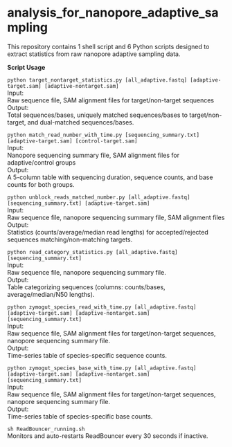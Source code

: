 # analysis_for_nanopore_adaptive_sampling
This repository contains ​​1 shell script​​ and ​​6 Python scripts​​ designed to extract statistics from raw nanopore adaptive sampling data.

**Script Usage**  

`python target_nontarget_statistics.py [all_adaptive.fastq] [adaptive-target.sam] [adaptive-nontarget.sam]`  
​​Input​​:  
Raw sequence file, SAM alignment files for target/non-target sequences  
​​Output​​:  
Total sequences/bases, uniquely matched sequences/bases to target/non-target, and dual-matched sequences/bases.

`python match_read_number_with_time.py [sequencing_summary.txt] [adaptive-target.sam] [control-target.sam]`  
Input:  
Nanopore sequencing summary file, SAM alignment files for adaptive/control groups  
Output:  
A 5-column table with sequencing duration, sequence counts, and base counts for both groups.

`python unblock_reads_matched_number.py [all_adaptive.fastq] [sequencing_summary.txt] [adaptive-target.sam]`   
Input:  
Raw sequence file, nanopore sequencing summary file, SAM alignment files  
Output:  
Statistics (counts/average/median read lengths) for accepted/rejected sequences matching/non-matching targets.  

`python read_category_statistics.py [all_adaptive.fastq] [sequencing_summary.txt]`   
Input:  
Raw sequence file, nanopore sequencing summary file.  
Output:  
Table categorizing sequences (columns: counts/bases, average/median/N50 lengths).  

`python zymogut_species_read_with_time.py [all_adaptive.fastq] [adaptive-target.sam] [adaptive-nontarget.sam] [sequencing_summary.txt]`   
Input:  
Raw sequence file, SAM alignment files for target/non-target sequences, nanopore sequencing summary file.  
Output:  
Time-series table of species-specific sequence counts.

`python zymogut_species_base_with_time.py [all_adaptive.fastq] [adaptive-target.sam] [adaptive-nontarget.sam] [sequencing_summary.txt]`   
Input:  
Raw sequence file, SAM alignment files for target/non-target sequences, nanopore sequencing summary file.  
Output:  
Time-series table of species-specific base counts.  

`sh ReadBouncer_running.sh`  
Monitors and auto-restarts ReadBouncer every 30 seconds if inactive.
